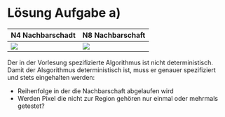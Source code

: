 # Lösung Aufgabe a)

N4 Nachbarschadt | N8 Nachbarschaft
---|---
![](data/n4.png) | ![](data/n8.png)



Der in der Vorlesung spezifizierte Algorithmus ist nicht deterministisch. Damit der Alsgorithmus deterministisch ist, muss er genauer spezifiziert und stets eingehalten werden:
- Reihenfolge in der die Nachbarschaft abgelaufen wird
- Werden Pixel die nicht zur Region gehören nur einmal oder mehrmals getestet?
